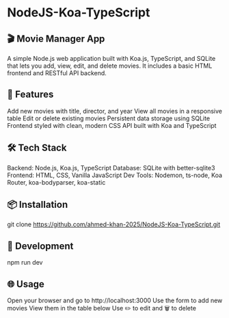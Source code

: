 # NodeJS-Koa-TypeScript
## 🎬 Movie Manager App
A simple Node.js web application built with Koa.js, TypeScript, and SQLite that lets you add, view, edit, and delete movies. It includes a basic HTML frontend and RESTful API backend.

## 🚀 Features
Add new movies with title, director, and year
View all movies in a responsive table
Edit or delete existing movies
Persistent data storage using SQLite
Frontend styled with clean, modern CSS
API built with Koa and TypeScript
## 🛠 Tech Stack
Backend: Node.js, Koa.js, TypeScript
Database: SQLite with better-sqlite3
Frontend: HTML, CSS, Vanilla JavaScript
Dev Tools: Nodemon, ts-node, Koa Router, koa-bodyparser, koa-static
## 📦 Installation
git clone https://github.com/ahmed-khan-2025/NodeJS-Koa-TypeScript.git

## 🧪 Development
npm run dev
## 🌐 Usage
Open your browser and go to http://localhost:3000
Use the form to add new movies
View them in the table below
Use ✏️ to edit and 🗑️ to delete
